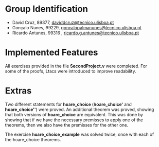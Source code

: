 # Group Identification

 - David Cruz,  89377, daviddcruz@tecnico.ulisboa.pt 
 - Gonçalo Nunes, 99229, goncalopalmanunes@tecnico.ulisboa.pt
 - Ricardo Antunes, 99316 , ricardo.g.antunes@tecnico.ulisboa.pt

# Implemented Features
All exercises provided in the file **SecondProject.v** were completed. For some of the proofs, Ltacs were introduced to improve readability.

# Extras
Two different statements for **hoare_choice** (**hoare_choice'** and **hoare_choice''**) were proved. An additional theorem was proved, showing that both versions of **hoare_choice** are equivalent. This was done by showing that if we have the necessary premisses to apply one of the theorems, then we also have the premisses for the other one.

The exercise **hoare_choice_example** was solved twice, once with each of the hoare_choice theorems.
